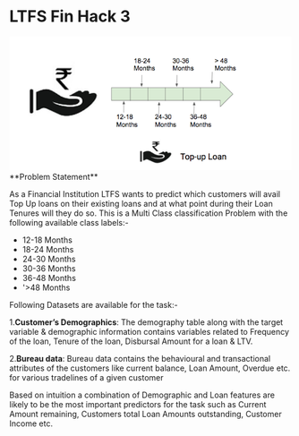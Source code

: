 # LTFS Fin Hack 3
<img src="logo.png" alt="Logo">
**Problem Statement**

As a Financial Institution LTFS wants to predict which customers will avail Top Up loans on their existing loans and at what point during their Loan Tenures will they do so. This is a Multi Class classification Problem with the following available class labels:-  
* 12-18 Months
* 18-24 Months
* 24-30 Months
* 30-36 Months
* 36-48 Months
* '>48 Months  

Following Datasets are available for the task:- 

1.**Customer’s Demographics**: The demography table along with the target variable & demographic information contains variables related to Frequency of the loan, Tenure of the loan, Disbursal Amount for a loan & LTV.  

2.**Bureau data**:  Bureau data contains the behavioural and transactional attributes of the customers like current balance, Loan Amount, Overdue etc. for various tradelines of a given customer  

Based on intuition a combination of Demographic and Loan features are likely to be the most important predictors for the task such as Current Amount remaining, Customers total Loan Amounts outstanding, Customer Income etc. 
